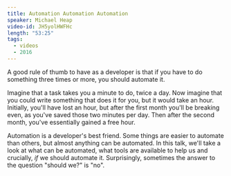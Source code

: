 ```yaml
---
title: Automation Automation Automation
speaker: Michael Heap
video-id: JH5yolHWFHc
length: "53:25"
tags:
  - videos
  - 2016
---
```


A good rule of thumb to have as a developer is that if you have to do something three times or more, you should automate it.

Imagine that a task takes you a minute to do, twice a day. Now imagine that you could write something that does it for you, but it would take an hour. Initially, you'll have lost an hour, but after the first month you'll be breaking even, as you've saved those two minutes per day. Then after the second month, you've essentially gained a free hour.

Automation is a developer's best friend. Some things are easier to automate than others, but almost anything can be automated. In this talk, we'll take a look at what can be automated, what tools are available to help us and crucially, _if_ we should automate it. Surprisingly, sometimes the answer to the question "should we?" is "no".
